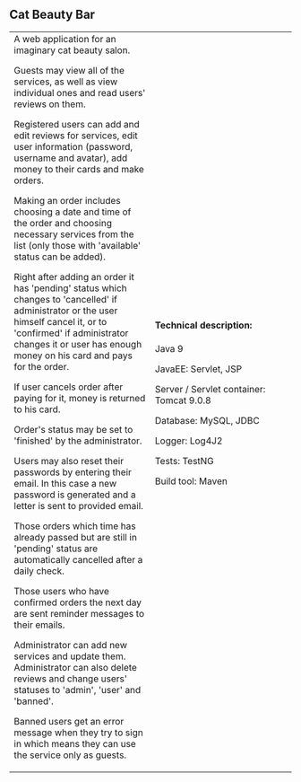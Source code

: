 <h2>Cat Beauty Bar</h3>

<table style="table-layout: fixed; width:100%;">
  <tr>
    <td>A web application for an imaginary cat beauty salon.

Guests may view all of the services, as well as view individual ones and read users' reviews on them.

Registered users can add and edit reviews for services, edit user information (password, username and avatar), add money to their cards and make orders.

Making an order includes choosing a date and time of the order and choosing necessary services from the list (only those with 'available' status can be added).

Right after adding an order it has 'pending' status which changes to 'cancelled' if administrator or the user himself cancel it, or to 'confirmed' if administrator changes it or user has enough money on his card and pays for the order.

If user cancels order after paying for it, money is returned to his card.

Order's status may be set to 'finished' by the administrator.

Users may also reset their passwords by entering their email. In this case a new password is generated and a letter is sent to provided email.

Those orders which time has already passed but are still in 'pending' status are automatically cancelled after a daily check.

Those users who have confirmed orders the next day are sent reminder messages to their emails.

Administrator can add new services and update them. Administrator can also delete reviews and change users' statuses to 'admin', 'user' and 'banned'.

Banned users get an error message when they try to sign in which means they can use the service only as guests.</td>
    <td style="width:50%;"><h4>Technical description:</h4>

Java 9

JavaEE: Servlet, JSP

Server / Servlet container: Tomcat 9.0.8

Database: MySQL, JDBC

Logger: Log4J2

Tests: TestNG

Build tool: Maven</td>
  </tr>
</table>
